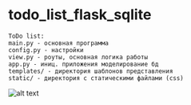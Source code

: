 
todo_list_flask_sqlite
==========
	ToDo list:
	main.py - основная программа
	config.py - настройки
    view.py - роуты, основная логика работы
    app.py - иниц. приложения моделирование бд
    templates/ - директория шаблонов представления
    static/ - директория с статическими файлами (css)
	
![alt text](http://url/to/img.png)
